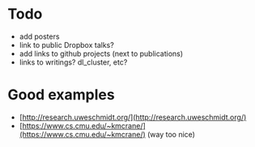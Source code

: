 # Todo

- add posters
- link to public Dropbox talks?
- add links to github projects (next to publications)
- links to writings? dl_cluster, etc?

# Good examples

- [http://research.uweschmidt.org/](http://research.uweschmidt.org/)
- [https://www.cs.cmu.edu/~kmcrane/](https://www.cs.cmu.edu/~kmcrane/) (way too nice)

